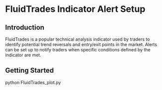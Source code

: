 # FluidTrades Indicator Alert Setup

## Introduction

FluidTrades is a popular technical analysis indicator used by traders to identify potential trend reversals and entry/exit points in the market. 
Alerts can be set up to notify traders when specific conditions defined by the indicator are met.

## Getting Started

python FluidTrades_plot.py
